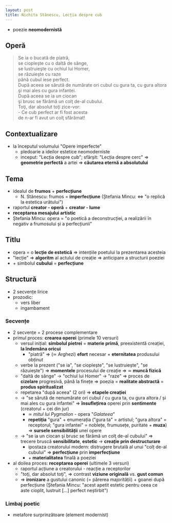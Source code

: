 ```yaml
---
layout: post
title: Nichita Stănescu, Lecția despre cub
---
```


* poezie **neomodernistă**

## Operă

> Se ia o bucată de piatră,  
> se ciopleşte cu o daltă de sânge,  
> se lustruieşte cu ochiul lui Homer,  
> se răzuieşte cu raze  
> până cubul iese perfect.  
> După aceea se sărută de numărate ori cubul 
> cu gura ta, cu gura altora  
> şi mai ales cu gura infantei.  
> După aceea se ia un ciocan  
> şi brusc se fărâmă un colţ de-al cubului.  
> Toţi, dar absolut toţi zice-vor:  
> \- Ce cub perfect ar fi fost acesta  
> de n-ar fi avut un colţ sfărâmat!

## Contextualizare

* la începutul volumului "Opere imperfecte"
	* pledoarie a ideilor estetice neomoderniste
	* inceput: "Lecția despre cub"; sfărșit: "Lecția despre cerc" ⇒ **geometrie perfectă** a artei ⇒ **căutarea eternă a absolutului**

## Tema

* idealul de **frumos** + **perfecțiune**
	* N. Stănescu: frumos = **imperfecțiune** (Ștefania Mincu: ⇔ "o replică la estetica urâtului")
* raportul **creator - operă** + **creator - lume**
* **receptarea mesajului artistic**
* Ștefania Mincu: opera = "o poetică a deconstrucției, a realizării în negativ a frumosului și a perfecțiunii"

## Titlu

* opera = o **lecție de estetică** ⇒ intențiile poetului la prezentarea acesteia
* "lecție" ⇒ **algoritm** al actului de creație ⇒ anticipare a structurii poeziei
* \+ simbolul **cubului** = **perfecțiune**

## Structură

* 2 secvențe lirice
* prozodic:
	* vers liber
	* ingambament

### Secvențe

* 2 secvențe = 2 procese complementare
* primul proces: **crearea operei** (primele 10 versuri)
	* versul inițial: **simbolul pietrei** = **materie primă**, preexistentă creației, **la îndemâna oricui**
		* "piatră" ⇒ (≃ Arghezi) **efort** necesar + **eternitatea** produsului obținut
	* verbe la prezent ("se ia", "se cioplește", "se lustruiește", "se răzuiește") ⇒ **momentele** procesului de creație ⇒ ≃ **muncă fizică**
	* "daltă de sânge" → "ochiul lui Homer" → "raze" ⇒ proces de **cizelare** progresivă, până la finețe ⇒ poezia = **realitate abstractă** = **produs spiritualizat**
	* repetarea "după aceea" (2 ori) ⇒ **etapele creației**
	* → "se sărută de nenumărate ori cubul / cu gura ta, cu gura altora / și mai ales cu gura infantei" ⇒ 	**însuflețirea** operei prin **sentimente** (creatorul + cei din jur)
		* ≃ *mitul lui Pygmalion* - opera "*Galateea*"
		* **repetiția** "gura" + enumerația ("gura ta" = artistul; "gura altora" = receptorul; "gura infantei" = noblețe, frumusețe, puritate + **muza**) ⇒ **sursele sensibilității** unei opere
	* → "se ia un ciocan şi brusc se fărâmă un colţ de-al cubului" ⇒ trecere bruscă **sensibilitate**, **estetic** → **creație prin destructurare**
		* ipostaza creatorului modern: distrugere brutală al unui "colț de-al cubului" ⇒ **perfecțiune** prin **imperfecțiune**
		* \+ **materialitatea** finală a poeziei
* al doilea proces: **receptarea operei** (ultimele 3 versuri)
	* raportul acțiune a creatorului - reacție a receptorilor
	* "toţi, dar absolut toţi", ⇒ contrast **viziune originală** vs. **gust comun**
	* ⇒ **ironizare** a gustului canonic (= părerea majorității) + goanei după perfecțiune (Ștefania Mincu: "acest apetit estetic pentru ceea ce aste cioplit, lustruit [...] perfect neștirbit")

### Limbaj poetic

* metafore surprinzătoare (element modernist)